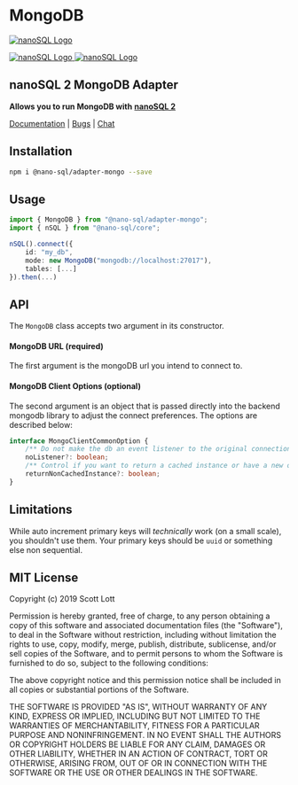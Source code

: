 # MongoDB

[![nanoSQL Logo](https://github.com/ClickSimply/Nano-SQL/raw/2.0/graphics/logo.png)](https://github.com/ClickSimply/Nano-SQL/tree/2.0/packages/Core)

[![nanoSQL Logo](https://badge.fury.io/js/%40nano-sql%2Fadapter-mongo.svg) ](https://badge.fury.io/js/%40nano-sql%2Fadapter-mongo)[![nanoSQL Logo](https://img.shields.io/npm/l/express.svg?style=flat-square)](https://github.com/ClickSimply/@nano-sql/core/blob/master/LICENSE)

## nanoSQL 2 MongoDB Adapter

**Allows you to run MongoDB with** [**nanoSQL 2**](https://www.npmjs.com/package/@nano-sql/core)

[Documentation](https://nanosql.gitbook.io/docs/adapters/mongodb) \| [Bugs](https://github.com/ClickSimply/Nano-SQL/issues) \| [Chat](https://gitter.im/nano-sql/community)

## Installation <a id="installation"></a>

```bash
npm i @nano-sql/adapter-mongo --save
```

## Usage <a id="usage"></a>

```typescript
import { MongoDB } from "@nano-sql/adapter-mongo";
import { nSQL } from "@nano-sql/core";

nSQL().connect({
    id: "my_db",
    mode: new MongoDB("mongodb://localhost:27017"),
    tables: [...]
}).then(...)
```

## API <a id="api"></a>

The `MongoDB` class accepts two argument in its constructor.

#### MongoDB URL \(required\) <a id="mongodb-url-required"></a>

The first argument is the mongoDB url you intend to connect to.

#### MongoDB Client Options \(optional\) <a id="mongodb-client-options-optional"></a>

The second argument is an object that is passed directly into the backend mongodb library to adjust the connect preferences. The options are described below:

```typescript
interface MongoClientCommonOption {
    /** Do not make the db an event listener to the original connection. */
    noListener?: boolean;
    /** Control if you want to return a cached instance or have a new one created */
    returnNonCachedInstance?: boolean;
}
```

## Limitations <a id="limitations"></a>

While auto increment primary keys will _technically_ work \(on a small scale\), you shouldn't use them. Your primary keys should be `uuid` or something else non sequential.

## MIT License <a id="mit-license"></a>

Copyright \(c\) 2019 Scott Lott

Permission is hereby granted, free of charge, to any person obtaining a copy of this software and associated documentation files \(the "Software"\), to deal in the Software without restriction, including without limitation the rights to use, copy, modify, merge, publish, distribute, sublicense, and/or sell copies of the Software, and to permit persons to whom the Software is furnished to do so, subject to the following conditions:

The above copyright notice and this permission notice shall be included in all copies or substantial portions of the Software.

THE SOFTWARE IS PROVIDED "AS IS", WITHOUT WARRANTY OF ANY KIND, EXPRESS OR IMPLIED, INCLUDING BUT NOT LIMITED TO THE WARRANTIES OF MERCHANTABILITY, FITNESS FOR A PARTICULAR PURPOSE AND NONINFRINGEMENT. IN NO EVENT SHALL THE AUTHORS OR COPYRIGHT HOLDERS BE LIABLE FOR ANY CLAIM, DAMAGES OR OTHER LIABILITY, WHETHER IN AN ACTION OF CONTRACT, TORT OR OTHERWISE, ARISING FROM, OUT OF OR IN CONNECTION WITH THE SOFTWARE OR THE USE OR OTHER DEALINGS IN THE SOFTWARE.
